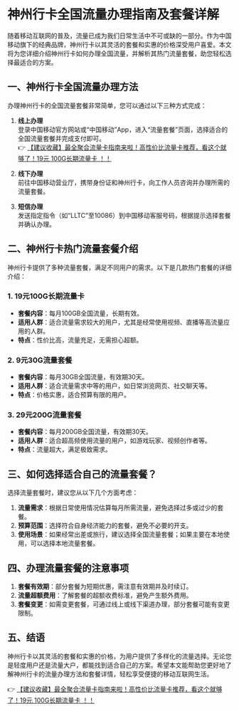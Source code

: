 # 神州行卡全国流量办理指南及套餐详解

随着移动互联网的普及，流量已成为我们日常生活中不可或缺的一部分。作为中国移动旗下的经典品牌，神州行卡以其灵活的套餐和实惠的价格深受用户喜爱。本文将为您详细介绍神州行卡如何办理全国流量，并解析其热门流量套餐，助您轻松选择最适合的方案。

## 一、神州行卡全国流量办理方法

办理神州行卡的全国流量套餐非常简单，您可以通过以下三种方式完成：

1. **线上办理**  
   登录中国移动官方网站或“中国移动”App，进入“流量套餐”页面，选择适合的全国流量套餐并完成支付即可。  
   👉 [【建议收藏】最全聚合流量卡指南来啦！高性价比流量卡推荐，看这个就够了！19元 100G长期流量卡 ！！](https://bit.ly/Liuliangka)

2. **线下办理**  
   前往中国移动营业厅，携带身份证和神州行卡，向工作人员咨询并办理所需的流量套餐。

3. **短信办理**  
   发送指定指令（如“LLTC”至10086）到中国移动客服号码，根据提示选择套餐并确认办理。

## 二、神州行卡热门流量套餐介绍

神州行卡提供了多种流量套餐，满足不同用户的需求。以下是几款热门套餐的详细介绍：

### 1. 19元100G长期流量卡
- **套餐内容**：每月100GB全国流量，长期有效。  
- **适用人群**：适合流量需求较大的用户，尤其是经常使用视频、直播等高流量应用的人群。  
- **特点**：性价比高，流量充足，无需担心超额。

### 2. 9元30G流量套餐
- **套餐内容**：每月30GB全国流量，有效期30天。  
- **适用人群**：适合流量需求中等的用户，如日常浏览网页、社交聊天等。  
- **特点**：价格实惠，适合预算有限的用户。

### 3. 29元200G流量套餐
- **套餐内容**：每月200GB全国流量，有效期30天。  
- **适用人群**：适合超高频使用流量的用户，如游戏玩家、视频创作者等。  
- **特点**：流量超大，满足极致需求。

## 三、如何选择适合自己的流量套餐？

选择流量套餐时，建议您从以下几个方面考虑：

1. **流量需求**：根据日常使用情况估算每月所需流量，避免选择过多或过少的套餐。  
2. **预算范围**：选择符合自身经济能力的套餐，避免不必要的开支。  
3. **使用场景**：如果经常出差或旅行，建议选择全国流量套餐；如果主要在本地使用，可以选择本地流量套餐。

## 四、办理流量套餐的注意事项

1. **套餐有效期**：部分套餐为短期优惠，需注意有效期并及时续订。  
2. **流量超额费用**：了解套餐的超额收费标准，避免产生额外费用。  
3. **套餐变更**：如需变更套餐，可通过线上或线下渠道办理，部分套餐可能有变更限制。

## 五、结语

神州行卡以其灵活的套餐和实惠的价格，为用户提供了多样化的流量选择。无论您是轻度用户还是流量大户，都能找到适合自己的方案。希望本文能帮助您更好地了解神州行卡的流量办理方法和套餐详情，轻松享受便捷的移动互联网生活。

👉 [【建议收藏】最全聚合流量卡指南来啦！高性价比流量卡推荐，看这个就够了！19元 100G长期流量卡 ！！](https://bit.ly/Liuliangka)